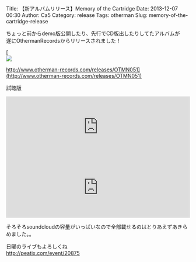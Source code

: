 Title: 【新アルバムリリース】Memory of the Cartridge
Date: 2013-12-07 00:30
Author: Ca5
Category: release
Tags: otherman
Slug: memory-of-the-cartridge-release

ちょっと前からdemo版公開したり、先行でCD版出したりしてたアルバムが  
遂にOthermanRecordsからリリースされました！

[  
![](http://www.archive.org/download/OTMN051/folder.jpg)  

http://www.otherman-records.com/releases/OTMN051](http://www.otherman-records.com/releases/OTMN051)

試聴版  
<iframe width="100%" height="166" scrolling="no" frameborder="no" src="https://w.soundcloud.com/player/?url=https%3A//api.soundcloud.com/tracks/82757708&amp;color=ff5500&amp;auto_play=false&amp;hide_related=false&amp;show_comments=true&amp;show_user=true&amp;show_reposts=false"></iframe>
<iframe width="100%" height="166" scrolling="no" frameborder="no" src="https://w.soundcloud.com/player/?url=https%3A//api.soundcloud.com/tracks/123533102&amp;color=ff5500&amp;auto_play=false&amp;hide_related=false&amp;show_comments=true&amp;show_user=true&amp;show_reposts=false"></iframe>

そろそろsoundcloudの容量がいっぱいなので全部載せるのはとりあえずあきらめました。。

日曜のライブもよろしくね  
<http://peatix.com/event/20875>
